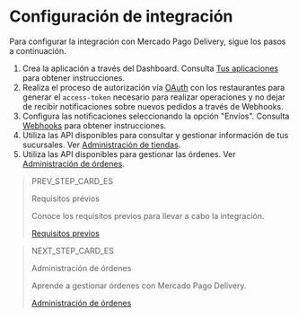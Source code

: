 # Configuración de integración

Para configurar la integración con Mercado Pago Delivery, sigue los pasos a continuación.

1. Crea la aplicación a través del Dashboard. Consulta [Tus aplicaciones](https://www.mercadopago[FAKER][URL][DOMAIN]/developers/es/guides/resources/dashboard/applications) para obtener instrucciones.
2. Realiza el proceso de autorización vía [OAuth](https://www.mercadopago[FAKER][URL][DOMINIO]/developers/es/guides/security/oauth/introduction) con los restaurantes para generar el `access-token` necesario para realizar operaciones y no dejar de recibir notificaciones sobre nuevos pedidos a través de Webhooks.
3. Configura las notificaciones seleccionando la opción "Envíos". Consulta [Webhooks](https://www.mercadopago[FAKER][URL][DOMAIN]/developers/es/guides/notifications/webhooks/webhooks) para obtener instrucciones.
4. Utiliza las API disponibles para consultar y gestionar información de tus sucursales. Ver [Administración de tiendas](https://www.mercadopago[FAKER][URL][DOMAIN]/developers/es/guides/mp-delivery/store-management).
5. Utiliza las API disponibles para gestionar las órdenes. Ver [Administración de órdenes](https://www.mercadopago[FAKER][URL][DOMAIN]/developers/es/guides/mp-delivery/order-management).

> PREV_STEP_CARD_ES
>
> Requisitos prévios
>
> Conoce los requisitos previos para llevar a cabo la integración.
>
> [Requisitos previos](https://www.mercadopago[FAKER][URL][DOMAIN]/developers/es/guides/mp-delivery/previous-requirements)

> NEXT_STEP_CARD_ES
>
> Administración de órdenes
>
> Aprende a gestionar órdenes con Mercado Pago Delivery.
>
> [Administración de órdenes](https://www.mercadopago[FAKER][URL][DOMAIN]/developers/es/guides/mp-delivery/order-management)

